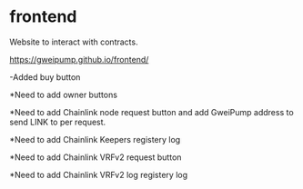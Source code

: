# frontend

Website to interact with contracts.

https://gweipump.github.io/frontend/

-Added buy button

*Need to add owner buttons

*Need to add Chainlink node request button and add GweiPump address to send LINK to per request.

*Need to add Chainlink Keepers registery log

*Need to add Chainlink VRFv2 request button

*Need to add Chainlink VRFv2 log registery log


